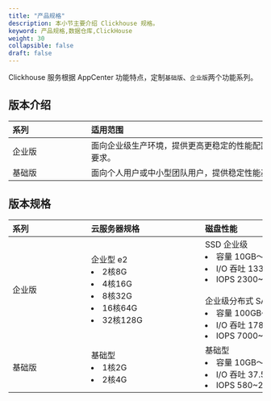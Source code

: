 ```yaml
---
title: "产品规格"
description: 本小节主要介绍 Clickhouse 规格。 
keyword: 产品规格,数据仓库,ClickHouse
weight: 30
collapsible: false
draft: false
---
```



Clickhouse 服务根据 AppCenter 功能特点，定制`基础版`、`企业版`两个功能系列。

## 版本介绍

|<span style="display:inline-block;width:140px">系列</span> |<span style="display:inline-block;width:520px">适用范围</span>|
|:----|:----|
|   企业版      | 面向企业级生产环境，提供更高更稳定的性能配置，满足企业高性能业务要求。     | 
|   基础版      | 面向个人用户或中小型团队用户，提供稳定性能基础配置，高性价比。    | 

## 版本规格

|<span style="display:inline-block;width:140px">系列</span> |<span style="display:inline-block;width:210px">云服务器规格</span>|<span style="display:inline-block;width:310px">磁盘性能</span>|
|:----|:----|:----|
|   企业版     |  企业型 e2 <li>2核8G <li> 4核16G  <li>8核32G <li>16核64G <li> 32核128G|  SSD 企业级 <li> 容量 10GB～2000GB <li>I/O 吞吐 133~320MB/s <li>IOPS 2300~30000 <br> <br>企业级分布式 SAN（NeonSAN) <li> 容量 100GB～2000GB <li>I/O 吞吐 178~350MB/s <li>IOPS 7000~50000  | 
|   基础版     | 基础型 <li>1核2G  <li> 2核4G   |  基础型 <li> 容量 10GB～2000GB <li>I/O 吞吐 37.5~100MB/s <li>IOPS 580~2500 | 
